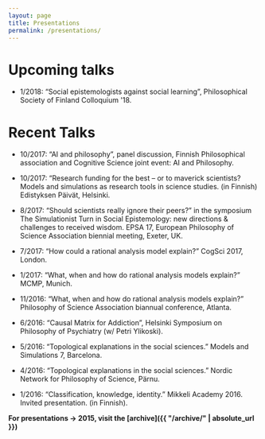 ```yaml
---
layout: page
title: Presentations
permalink: /presentations/
---
```


# Upcoming talks

- 1/2018: “Social epistemologists against social learning”, Philosophical Society of Finland Colloquium '18.  


# Recent Talks

- 10/2017: “AI and philosophy”, panel discussion, Finnish Philosophical association and Cognitive Science joint event: AI and Philosophy.  

- 10/2017: “Research funding for the best – or to maverick scientists? Models and simulations as research tools in science studies. (in Finnish) Edistyksen Päivät, Helsinki.

- 8/2017: “Should scientists really ignore their peers?” in the symposium The Simulationist Turn in Social Epistemology: new directions & challenges to received wisdom. EPSA 17, European Philosophy of Science Association biennial meeting, Exeter, UK.  

- 7/2017: “How could a rational analysis model explain?” CogSci 2017, London.  

- 1/2017: “What, when and how do rational analysis models explain?” MCMP, Munich.  

- 11/2016: “What, when and how do rational analysis models explain?” Philosophy of Science Association biannual conference, Atlanta.  

- 6/2016: “Causal Matrix for Addiction”,  Helsinki Symposium on Philosophy of Psychiatry
(w/ Petri Ylikoski).  

- 5/2016: “Topological explanations in the social sciences.” Models and Simulations 7, Barcelona.  

- 4/2016: “Topological explanations in the social sciences.” Nordic Network for Philosophy of Science, Pärnu.  

- 1/2016: “Classification, knowledge, identity.” Mikkeli Academy 2016. Invited presentation. (in Finnish).  

**For presentations -> 2015, visit the [archive]({{ "/archive/" | absolute_url }})**
